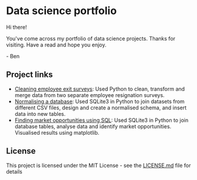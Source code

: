 # Data science portfolio

Hi there!

You've come across my portfolio of data science projects. Thanks for visiting. Have a read and hope you enjoy.

\- Ben

## Project links
* [Cleaning employee exit surveys](https://github.com/benjohnston94/data_science_portfolio/blob/master/Cleaning%20employee%20exit%20surveys/Cleaning%20employee%20exit%20surveys.ipynb): Used Python to clean, transform and merge data from two separate employee resignation surveys.
* [Normalising a database](https://github.com/benjohnston94/data-science-portfolio/blob/master/Normalising%20a%20database/Project:%20SQL%20database%20design.ipynb): Used SQLite3 in Python to join datasets from different CSV files, design and create a normalised schema, and insert data into new tables.
* [Finding market opportunities using SQL](https://github.com/benjohnston94/data-science-portfolio/blob/master/Analysing%20market%20opportunities%20(SQL)/Project:%20Analysing%20market%20opportunities%20with%20SQL.ipynb): Used SQLite3 in Python to join database tables, analyse data and identify market opportunities. Visualised results using matplotlib.

## License

This project is licensed under the MIT License - see the [LICENSE.md](LICENSE.md) file for details

